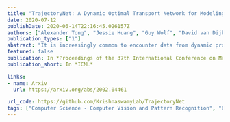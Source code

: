 ```yaml
---
title: "TrajectoryNet: A Dynamic Optimal Transport Network for Modeling Cellular Dynamics"
date: 2020-07-12
publishDate: 2020-06-14T22:16:45.026157Z
authors: ["Alexander Tong", "Jessie Huang", "Guy Wolf", "David van Dijk", "Smita Krishnaswamy"]
publication_types: ["1"]
abstract: "It is increasingly common to encounter data from dynamic processes captured by static crosssectional measurements over time, particularly in biomedical settings. Recent attempts to model individual trajectories from this data use optimal transport to create pairwise matchings between time points. However, these methods cannot model continuous dynamics and non-linear paths that entities can take in these systems. To address this issue, we establish a link between continuous normalizing flows and dynamic optimal transport, that allows us to model the expected paths of points over time. Continuous normalizing flows are generally under constrained, as they are allowed to take an arbitrary path from the source to the target distribution. We present TrajectoryNet, which controls the continuous paths taken between distributions. We show how this is particularly applicable for studying cellular dynamics in data from single-cell RNA sequencing (scRNA-seq) technologies, and that TrajectoryNet improves upon recently proposed static optimal transport-based models that can be used for interpolating cellular distributions."
featured: false
publication: In *Proceedings of the 37th International Conference on Machine Learning*
publication_short: In *ICML*

links:
- name: Arxiv
  url: https://arxiv.org/abs/2002.04461

url_code: https://github.com/KrishnaswamyLab/TrajectoryNet
tags: ["Computer Science - Computer Vision and Pattern Recognition", "Computer Science - Machine Learning", "Quantitative Biology - Quantitative Methods", "Statistics - Machine Learning"]
---
```


